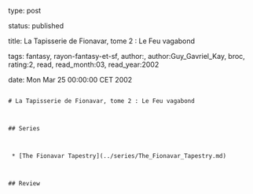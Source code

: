 type: post
status: published
title: La Tapisserie de Fionavar, tome 2 : Le Feu vagabond
tags:  fantasy,  rayon-fantasy-et-sf, author:, author:Guy_Gavriel_Kay, broc, rating:2, read, read_month:03, read_year:2002
date: Mon Mar 25 00:00:00 CET 2002
~~~~~~
# La Tapisserie de Fionavar, tome 2 : Le Feu vagabond

## Series

 * [The Fionavar Tapestry](../series/The_Fionavar_Tapestry.md)

## Review

